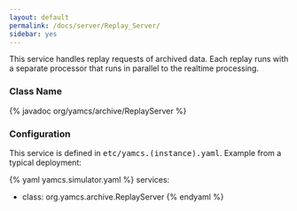 ```yaml
---
layout: default
permalink: /docs/server/Replay_Server/
sidebar: yes
---
```


This service handles replay requests of archived data. Each replay runs with a separate processor that runs in parallel to the realtime processing.

### Class Name
{% javadoc org/yamcs/archive/ReplayServer %}

### Configuration

This service is defined in <tt>etc/yamcs.(instance).yaml</tt>. Example from a typical deployment:

{% yaml yamcs.simulator.yaml %}
services:
  - class: org.yamcs.archive.ReplayServer
{% endyaml %}
